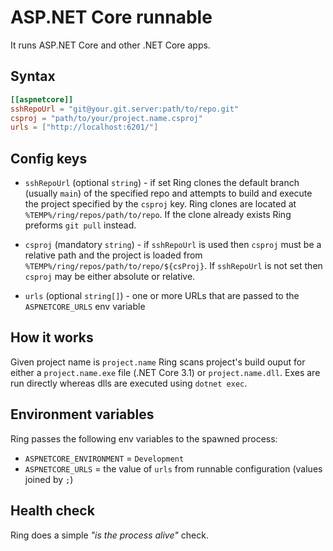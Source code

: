 # ASP.NET Core runnable

It runs ASP.NET Core and other .NET Core apps. 

## Syntax

```toml
[[aspnetcore]]
sshRepoUrl = "git@your.git.server:path/to/repo.git"
csproj = "path/to/your/project.name.csproj"
urls = ["http://localhost:6201/"]
```
## Config keys

* `sshRepoUrl` (optional `string`) - if set Ring clones the default branch (usually `main`) of the specified repo and attempts to build and execute the project specified by the `csproj` key.
Ring clones are located at `%TEMP%/ring/repos/path/to/repo`. If the clone already exists Ring preforms `git pull` instead.

* `csproj` (mandatory `string`) - if `sshRepoUrl` is used then `csproj` must be a relative path and the project is loaded from `%TEMP%/ring/repos/path/to/repo/${csProj}`. If `sshRepoUrl` is not set then
`csproj` may be either absolute or relative.

* `urls` (optional `string[]`) - one or more URLs that are passed to the `ASPNETCORE_URLS` env variable

## How it works

Given project name is `project.name`
Ring scans project's build ouput for either a `project.name.exe` file (.NET Core 3.1) or `project.name.dll`. Exes are run directly whereas dlls
are executed using `dotnet exec`. 

## Environment variables

Ring passes the following env variables to the spawned process:

* `ASPNETCORE_ENVIRONMENT` = `Development`
* `ASPNETCORE_URLS` = the value of `urls` from runnable configuration (values joined by `;`)

## Health check

Ring does a simple *"is the process alive"* check. 
